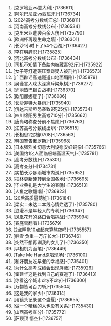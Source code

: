 
1. [克罗地亚vs意大利]-[1736611]
1. [阿尔巴尼亚vs西班牙]-[1736734]
1. [2024高考分数线汇总]-[1736811]
1. [河南高考分数线公布]-[1736534]
1. [克里米亚遭袭百余人伤]-[1735790]
1. [欧洲杯再现生命之墙]-[1736301]
1. [长沙1小时下了54个西湖]-[1736427]
1. [李在明辞职]-[1735825]
1. [河北高考分数线公布]-[1736434]
1. [司机不知情下备胎内被藏毒92斤]-[1735922]
1. [女子等灯遭碾压案嫌疑人被刑拘]-[1736573]
1. [广西辟谣高速隧道口地面塌陷]-[1735879]
1. [吴谨言入戏太深痛斥梁永棋]-[1736277]
1. [迪丽热巴银白战袍]-[1736370]
1. [欧阳娜娜瘦了]-[1736086]
1. [长沙迎特大暴雨]-[1735940]
1. [俄达吉斯坦恐袭致9死25伤]-[1735734]
1. [四川绵阳男生高考710分]-[1735662]
1. [唐尚珺称查分前不焦虑]-[1736763]
1. [江苏高考分数线出炉]-[1736515]
1. [长相思2定档0708]-[1736563]
1. [韩国警告俄罗斯]-[1735968]
1. [日本强烈关切意大利设慰安妇铜像]-[1735766]
1. [美国约1亿人面临极端高温天气]-[1735781]
1. [高考分数线]-[1735301]
1. [高考查分]-[1734731]
1. [实拍长沙暴雨城市内涝]-[1735952]
1. [把林更新硬转到全国各地]-[1736695]
1. [毕业典礼是大学生的春晚]-[1736513]
1. [人鱼之歌翻唱]-[1736923]
1. [20后高质量萌娃]-[1736184]
1. [梁实：未达二本线心情烂透了]-[1735780]
1. [浪漫不是年轻人的专利]-[1736347]
1. [凤凰花开的路口合唱挑战]-[1735994]
1. [春庭雪翻唱]-[1735679]
1. [2点睡觉10点起床算熬夜吗]-[1735557]
1. [韩雪 负重一万斤长大]-[1736746]
1. [突然不想再训我的女儿了]-[1736350]
1. [以相机为画笔]-[1736449]
1. [Take Me Hand原唱现场]-[1736100]
1. [和好朋友吃早餐的幸福感]-[1735401]
1. [为什么高考成绩会出现屏蔽]-[1735926]
1. [霍建华这是找到自己的赛道了]-[1736413]
1. [你看这个城市city不city]-[1736300]
1. [万物皆可百刀斩]-[1735504]
1. [这是我的家乡]-[1736314]
1. [用镜头记录这个盛夏]-[1736655]
1. [做一个糟糕的人也没有关系]-[1735430]
1. [山西高考查分]-[1735772]
1. [萨顶顶 悟空]-[1736757]